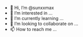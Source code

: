 - 👋 Hi, I’m @sunxxmax
- 👀 I’m interested in ...
- 🌱 I’m currently learning ...
- 💞️ I’m looking to collaborate on ...
- 📫 How to reach me ...

<!---
sunxxmax/sunxxmax is a ✨ special ✨ repository because its `README.md` (this file) appears on your GitHub profile.
You can click the Preview link to take a look at your changes.
--->
